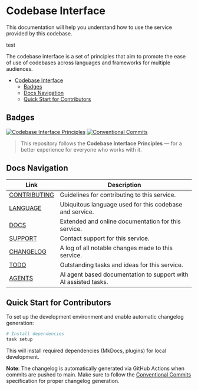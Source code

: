 # Codebase Interface

This documentation will help you understand how to use the service provided by this codebase.

test

The codebase interface is a set of principles that aim to promote the ease of use of codebases across languages and frameworks for multiple audiences.

- [Codebase Interface](#codebase-interface)
  - [Badges](#badges)
  - [Docs Navigation](#docs-navigation)
  - [Quick Start for Contributors](#quick-start-for-contributors)

## Badges

[![Codebase Interface Principles](https://img.shields.io/badge/Codebase%20Interface-Principles-4b9ce2?style=flat-square&logo=semanticweb&logoColor=white)](https://codebaseinterface.org)
[![Conventional Commits](https://img.shields.io/badge/Conventional%20Commits-1.0.0-yellow.svg?style=flat-square)](https://conventionalcommits.org)

> This repository follows the **Codebase Interface Principles** — for a better experience for everyone who works with it.

## Docs Navigation

| Link | Description |
|-|-|
| [CONTRIBUTING](CONTRIBUTING.md) | Guidelines for contributing to this service. |
| [LANGUAGE](LANGUAGE.md) | Ubiquitous language used for this codebase and service. |
| [DOCS](docs/README.md) | Extended and online documentation for this service. |
| [SUPPORT](SUPPORT.md) | Contact support for this service. |
| [CHANGELOG](CHANGELOG.md) | A log of all notable changes made to this service. |
| [TODO](TODO.md) | Outstanding tasks and ideas for this service. |
| [AGENTS](AGENTS.md) | AI agent based documentation to support with AI assisted tasks. |

## Quick Start for Contributors

To set up the development environment and enable automatic changelog generation:

```bash
# Install dependencies
task setup
```

This will install required dependencies (MkDocs, plugins) for local development.

**Note**: The changelog is automatically generated via GitHub Actions when commits are pushed to main. Make sure to follow the [Conventional Commits](https://conventionalcommits.org) specification for proper changelog generation.
